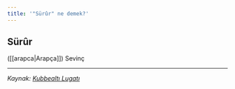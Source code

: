 ```yaml
---
title: '"Sürûr" ne demek?'
---
```


## Sürûr
([[arapca|Arapça]]) Sevinç

---
*Kaynak: [Kubbealtı Lugatı](https://www.lugatim.com/s/Sürûr)*